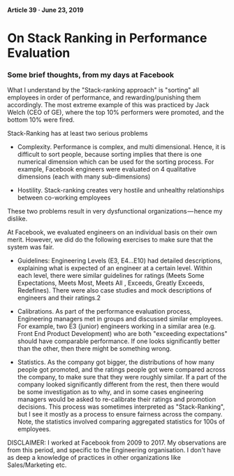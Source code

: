 #### Article 39 · June 23, 2019

# On Stack Ranking in Performance Evaluation

### Some brief thoughts, from my days at Facebook

What I understand by the "Stack-ranking approach" is "sorting" all employees in order of performance, and rewarding/punishing them accordingly. The most extreme example of this was practiced by Jack Welch (CEO of GE), where the top 10% performers were promoted, and the bottom 10% were fired.

Stack-Ranking has at least two serious problems

* Complexity. Performance is complex, and multi dimensional. Hence, it is difficult to sort people, because sorting implies that there is one numerical dimension which can be used for the sorting process. For example, Facebook engineers were evaluated on 4 qualitative dimensions (each with many sub-dimensions)

* Hostility. Stack-ranking creates very hostile and unhealthy relationships between co-working employees

These two problems result in very dysfunctional organizations — hence my dislike.

At Facebook, we evaluated engineers on an individual basis on their own merit. However, we did do the following exercises to make sure that the system was fair.

* Guidelines: Engineering Levels (E3, E4...E10) had detailed descriptions, explaining what is expected of an engineer at a certain level. Within each level, there were similar guidelines for ratings (Meets Some Expectations, Meets Most, Meets All , Exceeds, Greatly Exceeds, Redefines). There were also case studies and mock descriptions of engineers and their ratings.2

* Calibrations. As part of the performance evaluation process, Engineering managers met in groups and discussed similar employees. For example, two E3 (junior) engineers working in a similar area (e.g. Front End Product Development) who are both "exceeding expectations" should have comparable performance. If one looks significantly better than the other, then there might be something wrong.

* Statistics. As the company got bigger, the distributions of how many people got promoted, and the ratings people got were compared across the company, to make sure that they were roughly similar. If a part of the company looked significantly different from the rest, then there would be some investigation as to why, and in some cases engineering managers would be asked to re-calibrate their ratings and promotion decisions. This process was sometimes interpreted as "Stack-Ranking", but I see it mostly as a process to ensure fairness across the company. Note, the statistics involved comparing aggregated statistics for 100s of employees.

DISCLAIMER: I worked at Facebook from 2009 to 2017. My observations are from this period, and specific to the Engineering organisation. I don't have as deep a knowledge of practices in other organizations like Sales/Marketing etc.